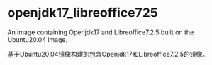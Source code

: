 # openjdk17_libreoffice725

An image containing Openjdk17 and Libreoffice7.2.5 built on the Ubuntu20.04 image. 

基于Ubuntu20.04镜像构建的包含Openjdk17和Libreoffice7.2.5的镜像。
